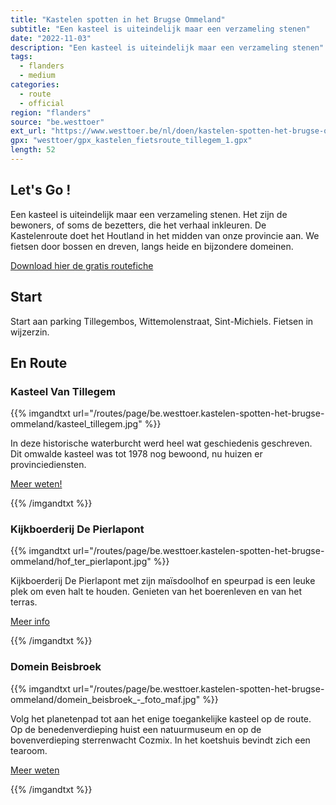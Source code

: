 ```yaml
---
title: "Kastelen spotten in het Brugse Ommeland"
subtitle: "Een kasteel is uiteindelijk maar een verzameling stenen"
date: "2022-11-03"
description: "Een kasteel is uiteindelijk maar een verzameling stenen" 
tags:
  - flanders
  - medium
categories: 
  - route
  - official
region: "flanders"
source: "be.westtoer"
ext_url: "https://www.westtoer.be/nl/doen/kastelen-spotten-het-brugse-ommeland"
gpx: "westtoer/gpx_kastelen_fietsroute_tillegem_1.gpx"
length: 52
---
```


## Let's Go !

Een kasteel is uiteindelijk maar een verzameling stenen. Het zijn de bewoners, of soms de bezetters, die het verhaal inkleuren. De Kastelenroute doet het Houtland in het midden van onze provincie aan. We fietsen door bossen en dreven, langs heide en bijzondere domeinen.

[Download hier de gratis routefiche](https://www.westtoer.be/sites/westtoer_2015/files/westtoer/doen/routes/kastelenfietsroute.pdf)

## Start 

Start aan parking Tillegembos, Wittemolenstraat, Sint-Michiels. Fietsen in wijzerzin. 

## En Route

### Kasteel Van Tillegem

{{% imgandtxt url="/routes/page/be.westtoer.kastelen-spotten-het-brugse-ommeland/kasteel_tillegem.jpg" %}}

In deze historische waterburcht werd heel wat geschiedenis geschreven. Dit omwalde kasteel was tot 1978 nog bewoond, nu huizen er provinciediensten.

[Meer weten!](https://www.westtoer.be/nl/doen/tillegem-kasteel)

{{% /imgandtxt %}}

### Kijkboerderij De Pierlapont

{{% imgandtxt url="/routes/page/be.westtoer.kastelen-spotten-het-brugse-ommeland/hof_ter_pierlapont.jpg" %}}

Kijkboerderij De Pierlapont met zijn maïsdoolhof en speurpad is een leuke plek om even halt te houden. Genieten van het boerenleven en van het terras.

[Meer info](https://www.westtoer.be/nl/doen/kijkboerderij-de-pierlapont)

{{% /imgandtxt %}}

### Domein Beisbroek

{{% imgandtxt url="/routes/page/be.westtoer.kastelen-spotten-het-brugse-ommeland/domein_beisbroek_-_foto_maf.jpg" %}}

Volg het planetenpad tot aan het enige toegankelijke kasteel op de route. Op de benedenverdieping huist een natuurmuseum en op de bovenverdieping sterrenwacht Cozmix. In het koetshuis bevindt zich een tearoom.

[Meer weten](https://www.westtoer.be/nl/doen/kasteel-beisbroek)

{{% /imgandtxt %}}
